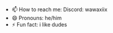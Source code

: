 - 📫 How to reach me: Discord: wawaxiix
- 😄 Pronouns: he/him
- ⚡ Fun fact: i like dudes

<!---
ra-wawa/ra-wawa is a ✨ special ✨ repository because its `README.md` (this file) appears on your GitHub profile.
You can click the Preview link to take a look at your changes.
--->
